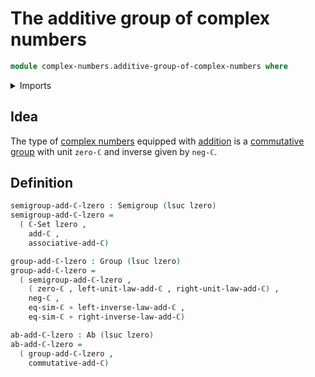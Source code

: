 # The additive group of complex numbers

```agda
module complex-numbers.additive-group-of-complex-numbers where
```

<details><summary>Imports</summary>

```agda
open import complex-numbers.addition-complex-numbers
open import complex-numbers.complex-numbers
open import complex-numbers.similarity-complex-numbers

open import foundation.dependent-pair-types
open import foundation.function-types
open import foundation.universe-levels

open import group-theory.abelian-groups
open import group-theory.groups
open import group-theory.monoids
open import group-theory.semigroups
```

</details>

## Idea

The type of [complex numbers](complex-numbers.complex-numbers.md) equipped with
[addition](complex-numbers.addition-complex-numbers.md) is a
[commutative group](group-theory.abelian-groups.md) with unit `zero-ℂ` and
inverse given by `neg-ℂ`.

## Definition

```agda
semigroup-add-ℂ-lzero : Semigroup (lsuc lzero)
semigroup-add-ℂ-lzero =
  ( ℂ-Set lzero ,
    add-ℂ ,
    associative-add-ℂ)

group-add-ℂ-lzero : Group (lsuc lzero)
group-add-ℂ-lzero =
  ( semigroup-add-ℂ-lzero ,
    ( zero-ℂ , left-unit-law-add-ℂ , right-unit-law-add-ℂ) ,
    neg-ℂ ,
    eq-sim-ℂ ∘ left-inverse-law-add-ℂ ,
    eq-sim-ℂ ∘ right-inverse-law-add-ℂ)

ab-add-ℂ-lzero : Ab (lsuc lzero)
ab-add-ℂ-lzero =
  ( group-add-ℂ-lzero ,
    commutative-add-ℂ)
```
